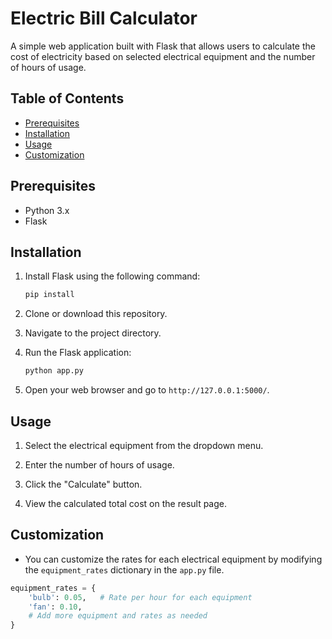 # Electric Bill Calculator

A simple web application built with Flask that allows users to calculate the cost of electricity based on selected electrical equipment and the number of hours of usage.

## Table of Contents

- [Prerequisites](#prerequisites)
- [Installation](#installation)
- [Usage](#usage)
- [Customization](#customization)

## Prerequisites

- Python 3.x
- Flask

## Installation

1. Install Flask using the following command:

    ```bash
    pip install

2. Clone or download this repository.

3. Navigate to the project directory.

4. Run the Flask application:

    ```bash
    python app.py
    ```

5. Open your web browser and go to `http://127.0.0.1:5000/`.

## Usage

1. Select the electrical equipment from the dropdown menu.

2. Enter the number of hours of usage.

3. Click the "Calculate" button.

4. View the calculated total cost on the result page.

## Customization

- You can customize the rates for each electrical equipment by modifying the `equipment_rates` dictionary in the `app.py` file.

```python
equipment_rates = {
    'bulb': 0.05,   # Rate per hour for each equipment
    'fan': 0.10,
    # Add more equipment and rates as needed
}
